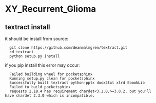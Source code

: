 # XY_Recurrent_Glioma
## textract install
  it should be install from source:
  ```
    git clone https://github.com/deanmalmgren/textract.git
    cd textract
    python setup.py install
  ```  
  if you pip install this error may occur:
  ```
    Failed building wheel for pocketsphinx
    Running setup.py clean for pocketsphinx
    Successfully built textract python-pptx docx2txt xlrd EbookLib
    Failed to build pocketsphinx
    requests 2.18.4 has requirement chardet<3.1.0,>=3.0.2, but you'll have chardet 2.3.0 which is incompatible.
  ```
